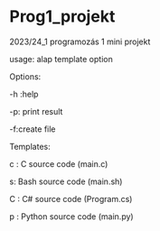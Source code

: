 # Prog1_projekt
2023/24_1 programozás 1 mini projekt 

usage: alap template option

 Options:
 
 -h :help
 
 -p:  print result
 
 -f:create file
 
Templates:

 c : C source code (main.c)
 
 s: Bash source code (main.sh)
 
 C : C# source code (Program.cs)
 
 p : Python source code (main.py)
